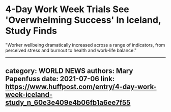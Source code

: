 # 4-Day Work Week Trials See 'Overwhelming Success' In Iceland, Study Finds

"Worker wellbeing dramatically increased across a range of indicators, from perceived stress and burnout to health and work-life balance."

---
category: WORLD NEWS
authors: Mary Papenfuss
date: 2021-07-06
link: https://www.huffpost.com/entry/4-day-work-week-iceland-study_n_60e3e409e4b06fb1a6ee7f55
---

